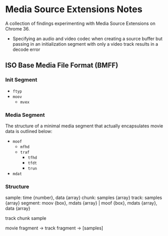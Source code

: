 # Media Source Extensions Notes
A collection of findings experimenting with Media Source Extensions on
Chrome 36.

* Specifying an audio and video codec when creating a source buffer
  but passing in an initialization segment with only a video track
  results in a decode error

## ISO Base Media File Format (BMFF)

### Init Segment
- `ftyp`
- `moov`
  - `mvex`

### Media Segment
The structure of a minimal media segment that actually encapsulates
movie data is outlined below:

- `moof`
  - `mfhd`
  - `traf`
    - `tfhd`
    - `tfdt`
    - `trun`
- `mdat`

### Structure

sample: time {number}, data {array}
chunk: samples {array}
track:  samples {array}
segment: moov {box}, mdats {array} | moof {box}, mdats {array}, data {array}

track
  chunk
    sample

movie fragment -> track fragment -> [samples]
